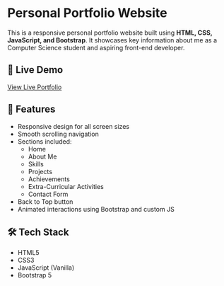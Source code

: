 # Personal Portfolio Website

This is a responsive personal portfolio website built using **HTML, CSS, JavaScript, and Bootstrap**. It showcases key information about me as a Computer Science student and aspiring front-end developer.

## 🔗 Live Demo
[View Live Portfolio](https://taufickportfolio.netlify.app/)

## 📌 Features
- Responsive design for all screen sizes
- Smooth scrolling navigation
- Sections included:
  - Home
  - About Me
  - Skills
  - Projects
  - Achievements
  - Extra-Curricular Activities
  - Contact Form
- Back to Top button
- Animated interactions using Bootstrap and custom JS

## 🛠️ Tech Stack
- HTML5
- CSS3
- JavaScript (Vanilla)
- Bootstrap 5

